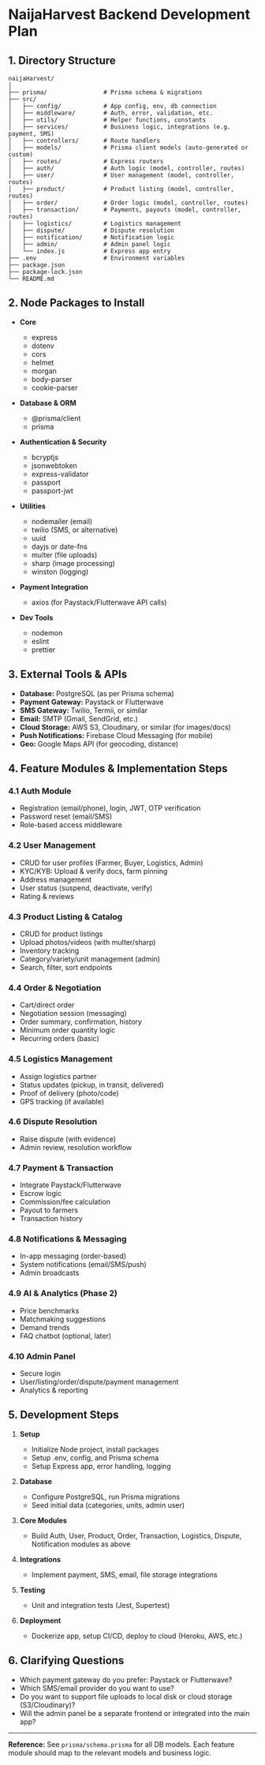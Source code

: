 # NaijaHarvest Backend Development Plan

## 1. Directory Structure

```
naijaHarvest/
│
├── prisma/                # Prisma schema & migrations
├── src/
│   ├── config/            # App config, env, db connection
│   ├── middleware/        # Auth, error, validation, etc.
│   ├── utils/             # Helper functions, constants
│   ├── services/          # Business logic, integrations (e.g. payment, SMS)
│   ├── controllers/       # Route handlers
│   ├── models/            # Prisma client models (auto-generated or custom)
│   ├── routes/            # Express routers
│   ├── auth/              # Auth logic (model, controller, routes)
│   ├── user/              # User management (model, controller, routes)
│   ├── product/           # Product listing (model, controller, routes)
│   ├── order/             # Order logic (model, controller, routes)
│   ├── transaction/       # Payments, payouts (model, controller, routes)
│   ├── logistics/         # Logistics management
│   ├── dispute/           # Dispute resolution
│   ├── notification/      # Notification logic
│   ├── admin/             # Admin panel logic
│   └── index.js           # Express app entry
├── .env                   # Environment variables
├── package.json
├── package-lock.json
└── README.md
```

## 2. Node Packages to Install

- **Core**
  - express
  - dotenv
  - cors
  - helmet
  - morgan
  - body-parser
  - cookie-parser

- **Database & ORM**
  - @prisma/client
  - prisma

- **Authentication & Security**
  - bcryptjs
  - jsonwebtoken
  - express-validator
  - passport
  - passport-jwt

- **Utilities**
  - nodemailer (email)
  - twilio (SMS, or alternative)
  - uuid
  - dayjs or date-fns
  - multer (file uploads)
  - sharp (image processing)
  - winston (logging)

- **Payment Integration**
  - axios (for Paystack/Flutterwave API calls)

- **Dev Tools**
  - nodemon
  - eslint
  - prettier

## 3. External Tools & APIs

- **Database:** PostgreSQL (as per Prisma schema)
- **Payment Gateway:** Paystack or Flutterwave
- **SMS Gateway:** Twilio, Termii, or similar
- **Email:** SMTP (Gmail, SendGrid, etc.)
- **Cloud Storage:** AWS S3, Cloudinary, or similar (for images/docs)
- **Push Notifications:** Firebase Cloud Messaging (for mobile)
- **Geo:** Google Maps API (for geocoding, distance)

## 4. Feature Modules & Implementation Steps

### 4.1 Auth Module
- Registration (email/phone), login, JWT, OTP verification
- Password reset (email/SMS)
- Role-based access middleware

### 4.2 User Management
- CRUD for user profiles (Farmer, Buyer, Logistics, Admin)
- KYC/KYB: Upload & verify docs, farm pinning
- Address management
- User status (suspend, deactivate, verify)
- Rating & reviews

### 4.3 Product Listing & Catalog
- CRUD for product listings
- Upload photos/videos (with multer/sharp)
- Inventory tracking
- Category/variety/unit management (admin)
- Search, filter, sort endpoints

### 4.4 Order & Negotiation
- Cart/direct order
- Negotiation session (messaging)
- Order summary, confirmation, history
- Minimum order quantity logic
- Recurring orders (basic)

### 4.5 Logistics Management
- Assign logistics partner
- Status updates (pickup, in transit, delivered)
- Proof of delivery (photo/code)
- GPS tracking (if available)

### 4.6 Dispute Resolution
- Raise dispute (with evidence)
- Admin review, resolution workflow

### 4.7 Payment & Transaction
- Integrate Paystack/Flutterwave
- Escrow logic
- Commission/fee calculation
- Payout to farmers
- Transaction history

### 4.8 Notifications & Messaging
- In-app messaging (order-based)
- System notifications (email/SMS/push)
- Admin broadcasts

### 4.9 AI & Analytics (Phase 2)
- Price benchmarks
- Matchmaking suggestions
- Demand trends
- FAQ chatbot (optional, later)

### 4.10 Admin Panel
- Secure login
- User/listing/order/dispute/payment management
- Analytics & reporting

## 5. Development Steps

1. **Setup**
   - Initialize Node project, install packages
   - Setup .env, config, and Prisma schema
   - Setup Express app, error handling, logging

2. **Database**
   - Configure PostgreSQL, run Prisma migrations
   - Seed initial data (categories, units, admin user)

3. **Core Modules**
   - Build Auth, User, Product, Order, Transaction, Logistics, Dispute, Notification modules as above

4. **Integrations**
   - Implement payment, SMS, email, file storage integrations

5. **Testing**
   - Unit and integration tests (Jest, Supertest)

6. **Deployment**
   - Dockerize app, setup CI/CD, deploy to cloud (Heroku, AWS, etc.)

## 6. Clarifying Questions

- Which payment gateway do you prefer: Paystack or Flutterwave?
- Which SMS/email provider do you want to use?
- Do you want to support file uploads to local disk or cloud storage (S3/Cloudinary)?
- Will the admin panel be a separate frontend or integrated into the main app?

---

**Reference:** See `prisma/schema.prisma` for all DB models. Each feature module should map to the relevant models and business logic.

